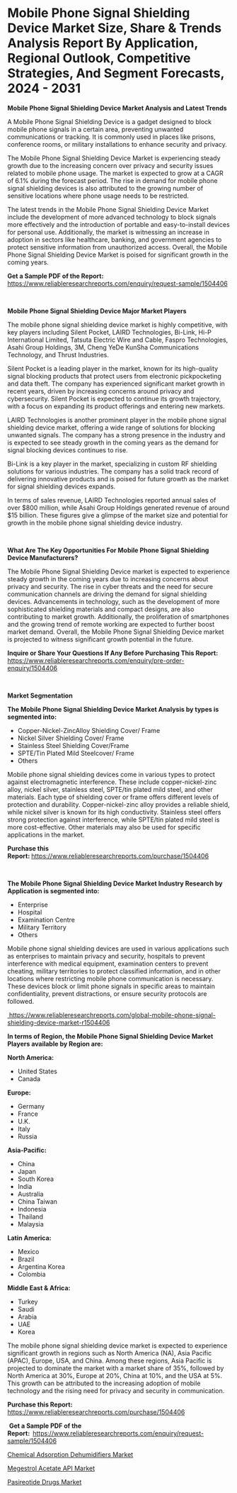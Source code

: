 <p><h1>Mobile Phone Signal Shielding Device Market Size, Share & Trends Analysis Report By Application, Regional Outlook, Competitive Strategies, And Segment Forecasts, 2024 - 2031</h1></p><p><strong>Mobile Phone Signal Shielding Device Market Analysis and Latest Trends</strong></p>
<p><p>A Mobile Phone Signal Shielding Device is a gadget designed to block mobile phone signals in a certain area, preventing unwanted communications or tracking. It is commonly used in places like prisons, conference rooms, or military installations to enhance security and privacy.</p><p>The Mobile Phone Signal Shielding Device Market is experiencing steady growth due to the increasing concern over privacy and security issues related to mobile phone usage. The market is expected to grow at a CAGR of 6.1% during the forecast period. The rise in demand for mobile phone signal shielding devices is also attributed to the growing number of sensitive locations where phone usage needs to be restricted.</p><p>The latest trends in the Mobile Phone Signal Shielding Device Market include the development of more advanced technology to block signals more effectively and the introduction of portable and easy-to-install devices for personal use. Additionally, the market is witnessing an increase in adoption in sectors like healthcare, banking, and government agencies to protect sensitive information from unauthorized access. Overall, the Mobile Phone Signal Shielding Device Market is poised for significant growth in the coming years.</p></p>
<p><strong>Get a Sample PDF of the Report:&nbsp;</strong> <a href="https://www.reliableresearchreports.com/enquiry/request-sample/1504406">https://www.reliableresearchreports.com/enquiry/request-sample/1504406</a></p>
<p>&nbsp;</p>
<p><strong>Mobile Phone Signal Shielding Device Major Market Players</strong></p>
<p><p>The mobile phone signal shielding device market is highly competitive, with key players including Silent Pocket, LAIRD Technologies, Bi-Link, Hi-P International Limited, Tatsuta Electric Wire and Cable, Faspro Technologies, Asahi Group Holdings, 3M, Cheng YeDe KunSha Communications Technology, and Thrust Industries.</p><p>Silent Pocket is a leading player in the market, known for its high-quality signal blocking products that protect users from electronic pickpocketing and data theft. The company has experienced significant market growth in recent years, driven by increasing concerns around privacy and cybersecurity. Silent Pocket is expected to continue its growth trajectory, with a focus on expanding its product offerings and entering new markets.</p><p>LAIRD Technologies is another prominent player in the mobile phone signal shielding device market, offering a wide range of solutions for blocking unwanted signals. The company has a strong presence in the industry and is expected to see steady growth in the coming years as the demand for signal blocking devices continues to rise.</p><p>Bi-Link is a key player in the market, specializing in custom RF shielding solutions for various industries. The company has a solid track record of delivering innovative products and is poised for future growth as the market for signal shielding devices expands.</p><p>In terms of sales revenue, LAIRD Technologies reported annual sales of over $800 million, while Asahi Group Holdings generated revenue of around $15 billion. These figures give a glimpse of the market size and potential for growth in the mobile phone signal shielding device industry.</p></p>
<p>&nbsp;</p>
<p><strong>What Are The Key Opportunities For Mobile Phone Signal Shielding Device Manufacturers?</strong></p>
<p><p>The Mobile Phone Signal Shielding Device market is expected to experience steady growth in the coming years due to increasing concerns about privacy and security. The rise in cyber threats and the need for secure communication channels are driving the demand for signal shielding devices. Advancements in technology, such as the development of more sophisticated shielding materials and compact designs, are also contributing to market growth. Additionally, the proliferation of smartphones and the growing trend of remote working are expected to further boost market demand. Overall, the Mobile Phone Signal Shielding Device market is projected to witness significant growth potential in the future.</p></p>
<p><strong>Inquire or Share Your Questions If Any Before Purchasing This Report:</strong> <a href="https://www.reliableresearchreports.com/enquiry/pre-order-enquiry/1504406">https://www.reliableresearchreports.com/enquiry/pre-order-enquiry/1504406</a></p>
<p>&nbsp;</p>
<p><strong>Market Segmentation</strong></p>
<p><strong>The Mobile Phone Signal Shielding Device Market Analysis by types is segmented into:</strong></p>
<p><ul><li>Copper-Nickel-ZincAlloy Shielding Cover/ Frame</li><li>Nickel Silver Shielding Cover/ Frame</li><li>Stainless Steel Shielding Cover/Frame</li><li>SPTE/Tin Plated Mild Steelcover/ Frame</li><li>Others</li></ul></p>
<p><p>Mobile phone signal shielding devices come in various types to protect against electromagnetic interference. These include copper-nickel-zinc alloy, nickel silver, stainless steel, SPTE/tin plated mild steel, and other materials. Each type of shielding cover or frame offers different levels of protection and durability. Copper-nickel-zinc alloy provides a reliable shield, while nickel silver is known for its high conductivity. Stainless steel offers strong protection against interference, while SPTE/tin plated mild steel is more cost-effective. Other materials may also be used for specific applications in the market.</p></p>
<p><strong>Purchase this Report:&nbsp;</strong><a href="https://www.reliableresearchreports.com/purchase/1504406">https://www.reliableresearchreports.com/purchase/1504406</a></p>
<p>&nbsp;</p>
<p><strong>The Mobile Phone Signal Shielding Device Market Industry Research by Application is segmented into:</strong></p>
<p><ul><li>Enterprise</li><li>Hospital</li><li>Examination Centre</li><li>Military Territory</li><li>Others</li></ul></p>
<p><p>Mobile phone signal shielding devices are used in various applications such as enterprises to maintain privacy and security, hospitals to prevent interference with medical equipment, examination centers to prevent cheating, military territories to protect classified information, and in other locations where restricting mobile phone communication is necessary. These devices block or limit phone signals in specific areas to maintain confidentiality, prevent distractions, or ensure security protocols are followed.</p></p>
<p><a href="https://www.reliableresearchreports.com/global-mobile-phone-signal-shielding-device-market-r1504406">&nbsp;https://www.reliableresearchreports.com/global-mobile-phone-signal-shielding-device-market-r1504406</a></p>
<p><strong>In terms of Region, the Mobile Phone Signal Shielding Device Market Players available by Region are:</strong></p>
<p>
    <p> <strong> North America: </strong>
        <ul>
            <li>United States</li>
            <li>Canada</li>
        </ul>
        </p> 
    <p> <strong> Europe: </strong>
        <ul>
            <li>Germany</li>
            <li>France</li>
            <li>U.K.</li>
            <li>Italy</li>
            <li>Russia</li>
        </ul>
        </p> 
    <p> <strong> Asia-Pacific: </strong>
        <ul>
            <li>China</li>
            <li>Japan</li>
            <li>South Korea</li>
            <li>India</li>
            <li>Australia</li>
            <li>China Taiwan</li>
            <li>Indonesia</li>
            <li>Thailand</li>
            <li>Malaysia</li>
        </ul>
        </p> 
    <p> <strong> Latin America: </strong>
        <ul>
            <li>Mexico</li>
            <li>Brazil</li>
            <li>Argentina Korea</li>
            <li>Colombia</li>
        </ul>
        </p> 
    <p> <strong> Middle East & Africa: </strong>
        <ul>
            <li>Turkey</li>
            <li>Saudi</li>
            <li>Arabia</li>
            <li>UAE</li>
            <li>Korea</li>
        </ul>
    </p>
    </p>
<p><p>The mobile phone signal shielding device market is expected to experience significant growth in regions such as North America (NA), Asia Pacific (APAC), Europe, USA, and China. Among these regions, Asia Pacific is projected to dominate the market with a market share of 35%, followed by North America at 30%, Europe at 20%, China at 10%, and the USA at 5%. This growth can be attributed to the increasing adoption of mobile technology and the rising need for privacy and security in communication.</p></p>
<p><strong>Purchase this Report: </strong><a href="https://www.reliableresearchreports.com/purchase/1504406">https://www.reliableresearchreports.com/purchase/1504406</a></p>
<p>&nbsp;<strong>Get a Sample PDF of the Report:&nbsp;&nbsp;</strong><a href="https://www.reliableresearchreports.com/enquiry/request-sample/1504406">https://www.reliableresearchreports.com/enquiry/request-sample/1504406</a></p>
<p><strong></strong></p>
<p><p><a href="https://medium.com/@bradleyills65767/global-chemical-adsorption-dehumidifiers-market-share-and-growth-opportunities-and-market-size-5b12be138b09">Chemical Adsorption Dehumidifiers Market</a></p><p><a href="https://medium.com/@diegomoen/megestrol-acetate-api-market-market-segmentation-geographical-regions-and-market-forcast-till-f25b03851430">Megestrol Acetate API Market</a></p><p><a href="https://github.com/mackpencerus/Market-Research-Report-List-1/blob/main/pasireotide-drugs-market.md">Pasireotide Drugs Market</a></p></p>